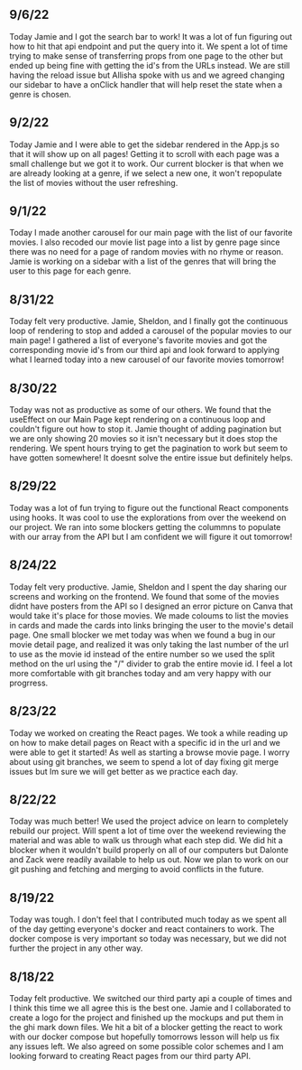 ## 9/6/22
Today Jamie and I got the search bar to work! It was a lot of fun figuring out how to hit that api endpoint and put the query into it. We spent a lot of time trying to make sense of transferring props from one page to the other but ended up being fine with getting the id's from the URLs instead. We are still having the reload issue but Allisha spoke with us and we agreed changing our sidebar to have a onClick handler that will help reset the state when a genre is chosen.

## 9/2/22
Today Jamie and I were able to get the sidebar rendered in the App.js so that it will show up on all pages! Getting it to scroll with each page was a small challenge but we got it to work. Our current blocker is that when we are already looking at a genre, if we select a new one, it won't repopulate the list of movies without the user refreshing.

## 9/1/22
Today I made another carousel for our main page with the list of our favorite movies. I also recoded our movie list page into a list by genre page since there was no need for a page of random movies with no rhyme or reason. Jamie is working on a sidebar with a list of the genres that will bring the user to this page for each genre.

## 8/31/22
Today felt very productive. Jamie, Sheldon, and I finally got the continuous loop of rendering to stop and added a carousel of the popular movies to our main page! I gathered a list of everyone's favorite movies and got the corresponding movie id's from our third api and look forward to applying what I learned today into a new carousel of our favorite movies tomorrow!

## 8/30/22
Today was not as productive as some of our others. We found that the useEffect on our Main Page kept rendering on a continuous loop and couldn't figure out how to stop it. Jamie thought of adding pagination but we are only showing 20 movies so it isn't necessary but it does stop the rendering. We spent hours trying to get the pagination to work but seem to have gotten somewhere! It doesnt solve the entire issue but definitely helps.

## 8/29/22
Today was a lot of fun trying to figure out the functional React components using hooks. It was cool to use the explorations from over the weekend on our project. We ran into some blockers getting the colummns to populate with our array from the API but I am confident we will figure it out tomorrow! 

## 8/24/22
Today felt very productive. Jamie, Sheldon and I spent the day sharing our screens and working on the frontend. We found that some of the movies didnt have posters from the API so I designed an error picture on Canva that would take it's place for those movies. We made coloums to list the movies in cards and made the cards into links bringing the user to the movie's detail page. One small blocker we met today was when we found a bug in our movie detail page, and realized it was only taking the last number of the url to use as the movie id instead of the entire number so we used the split method on the url using the "/" divider to grab the entire movie id. I feel a lot more comfortable with git branches today and am very happy with our progrress.

## 8/23/22
Today we worked on creating the React pages. We took a while reading up on how to make detail pages on React with a specific id in the url and we were able to get it started! As well as starting a browse movie page. I worry about using git branches, we seem to spend a lot of day fixing git merge issues but Im sure we will get better as we practice each day.

## 8/22/22
Today was much better! We used the project advice on learn to completely rebuild our project. Will spent a lot of time over the weekend reviewing the material and was able to walk us through what each step did. We did hit a blocker when it wouldn't build properly on all of our computers but Dalonte and Zack were readily available to help us out. Now we plan to work on our git pushing and fetching and merging to avoid conflicts in the future.

## 8/19/22
Today was tough. I don't feel that I contributed much today as we spent all of the day getting everyone's docker and react containers to work. The docker compose is very important so today was necessary, but we did not further the project in any other way.

## 8/18/22
Today felt productive. We switched our third party api a couple of times and I think this time we all agree this is the best one. Jamie and I collaborated to create a logo for the project and finished up the mockups and put them in the ghi mark down files. We hit a bit of a blocker getting the react to work with our docker compose but hopefully tomorrows lesson will help us fix any issues left. We also agreed on some possible color schemes and I am looking forward to creating React pages from our third party API.

